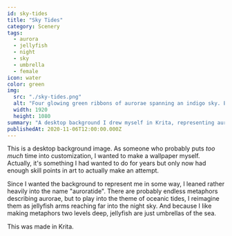 ```yaml
---
id: sky-tides
title: "Sky Tides"
category: Scenery
tags:
  - aurora
  - jellyfish
  - night
  - sky
  - umbrella
  - female
icon: water
color: green
img:
  src: "./sky-tides.png"
  alt: "Four glowing green ribbons of aurorae spanning an indigo sky. Etched into the sky are shadows of jellyfish and a woman with an umbrella, from which the aurorae originate."
  width: 1920
  height: 1080
summary: "A desktop background I drew myself in Krita, representing aurorae as jellyfish arms, and jellyfish as umbrellas."
publishedAt: 2020-11-06T12:00:00.000Z
---
```


This is a desktop background image. As someone who probably puts _too much_ time into customization, I wanted to make a wallpaper myself. Actually, it's something I had wanted to do for years but only now had enough skill points in art to actually make an attempt.

Since I wanted the background to represent me in some way, I leaned rather heavily into the name "auroratide". There are probably endless metaphors describing aurorae, but to play into the theme of oceanic tides, I reimagine them as jellyfish arms reaching far into the night sky. And because I like making metaphors two levels deep, jellyfish are just umbrellas of the sea.

This was made in Krita.
